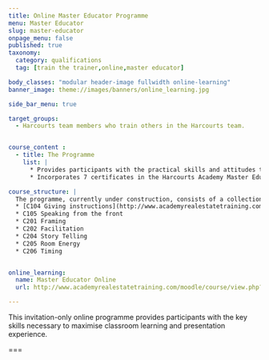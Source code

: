 ```yaml
---
title: Online Master Educator Programme
menu: Master Educator
slug: master-educator
onpage_menu: false
published: true
taxonomy:
  category: qualifications
  tag: [train the trainer,online,master educator]

body_classes: "modular header-image fullwidth online-learning"
banner_image: theme://images/banners/online_learning.jpg

side_bar_menu: true

target_groups:
  - Harcourts team members who train others in the Harcourts team.


course_content :
  - title: The Programme
    list: |
      * Provides participants with the practical skills and attitudes to deliver world-class classroom training and presentations
      * Incorporates 7 certificates in the Harcourts Academy Master Educator Programme

course_structure: |
  The programme, currently under construction, consists of a collection of online-only courses that can be completed in any order. The courses cover the following Master Educator certificates:
  *	[C104 Giving instructions](http://www.academyrealestatetraining.com/moodle/course/view.php?id=2)
  *	C105 Speaking from the front
  *	C201 Framing
  *	C202 Facilitation
  *	C204 Story Telling
  *	C205 Room Energy
  *	C206 Timing


online_learning:
  name: Master Educator Online
  url: http://www.academyrealestatetraining.com/moodle/course/view.php?id=2

---
```


This invitation-only online programme provides participants with the key skills necessary to maximise classroom learning and presentation experience.

===

